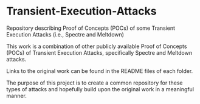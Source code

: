 # Transient-Execution-Attacks
Repository describing Proof of Concepts (POCs) of some Transient Execution Attacks (i.e., Spectre and Meltdown)

This work is a combination of other publicly available Proof of Concepts (POCs) of Transient Execution Attacks, specifically Spectre and Meltdown attacks.

Links to the original work can be found in the README files of each folder.

The purpose of this project is to create a common repository for these types of attacks and hopefully build upon the original work in a meaningful manner.

